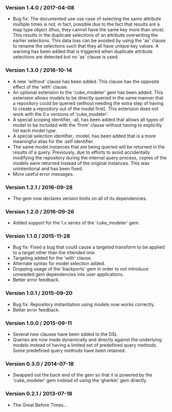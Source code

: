 ### Version 1.4.0 / 2017-04-08

* Bug fix: The documented use use case of selecting the same attribute multiple times is not, in fact, possible due to 
  the fact that results are a map type object (thus, they cannot have the same key more than once). This results in the 
  duplicate selections of an attribute overwriting the earlier selections. This data loss can be avoided by using the 
  'as' clause to rename the selections such that they all have unique key values. A warning has been added that is 
  triggered when duplicate attribute selections are detected but no 'as' clause is used.


### Version 1.3.0 / 2016-10-14

* A new 'without' clause has been added. This clause has the opposite effect of the 'with' clause.
* An optional extension to the 'cuke_modeler' gem has been added. This extension allows models to be directly 
  queried in the same manner that a repository could be queried (without needing the extra step of having to create 
  a repository out of the model first). This extension does not work with the 0.x versions of 'cuke_modeler'.
* A special scoping identifier, :all, has been added that allows all types of model to be included with the 'from' 
  clause without having to explicitly list each model type.
* A special selection identifier, :model, has been added that is a more meaningful alias for the :self identifier.
* The same model instances that are being queried will be returned in the results of a query. Previously, due to 
  efforts to avoid accidentally modifying the repository during the internal query process, copies of the models 
  were returned instead of the original instances. This was unintentional and has been fixed.
* More useful error messages.

### Version 1.2.1 / 2016-09-28

* The gem now declares version limits on all of its dependencies.

### Version 1.2.0 / 2016-09-26

* Added support for the 1.x series of the 'cuke_modeler' gem.

### Version 1.1.0 / 2015-11-28

* Bug fix: Fixed a bug that could cause a targeted transform to be applied to a target other than the intended one.
* Targeting added for the 'with' clause.
* Alternate syntax for model selection added.
* Dropping usage of the 'backports' gem in order to not introduce unneeded gem dependencies into user applications.
* Better error feedback.

### Version 1.0.1 / 2015-09-20

* Bug fix: Repository instantiation using models now works correctly.
* Better error feedback.

### Version 1.0.0 / 2015-09-11

* Several new clauses have been added to the DSL
* Queries are now made dynamically and directly against the underlying models instead of having a limited set
  of predefined query methods. Some predefined query methods have been retained.

### Version 0.3.0 / 2014-07-18

* Swapped out the back end of the gem so that it is powered by the 'cuke_modeler'
  gem instead of using the 'gherkin' gem directly

### Version 0.2.1 / 2013-07-18

* The Great Before Times...
